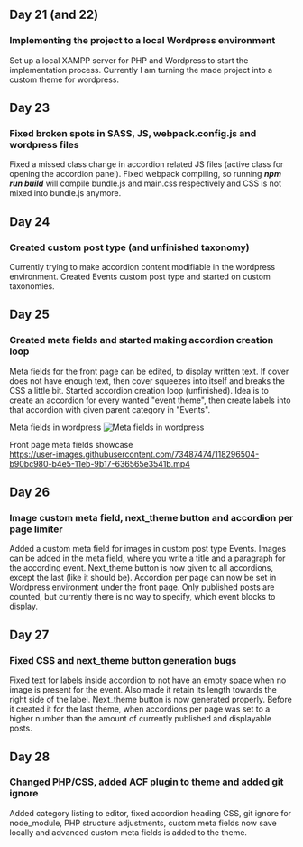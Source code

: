 ## Day 21 (and 22)

### Implementing the project to a local Wordpress environment

Set up a local XAMPP server for PHP and Wordpress to start the implementation process. Currently I am turning the made project into a custom theme for wordpress.

## Day 23

### Fixed broken spots in SASS, JS, webpack.config.js and wordpress files

Fixed a missed class change in accordion related JS files (active class for opening the accordion panel). Fixed webpack compiling, so running ***npm run build*** will compile bundle.js and main.css respectively and CSS is not mixed into bundle.js anymore.

## Day 24

### Created custom post type (and unfinished taxonomy)

Currently trying to make accordion content modifiable in the wordpress environment. Created Events custom post type and started on custom taxonomies.

## Day 25

### Created meta fields and started making accordion creation loop

Meta fields for the front page can be edited, to display written text. If cover does not have enough text, then cover squeezes into itself and breaks the CSS a little bit.
Started accordion creation loop (unfinished). Idea is to create an accordion for every wanted "event theme", then create labels into that accordion with given parent category in "Events".

Meta fields in wordpress
![Meta fields in wordpress](https://i.imgur.com/ZFCLR9m.png)

Front page meta fields showcase  
https://user-images.githubusercontent.com/73487474/118296504-b90bc980-b4e5-11eb-9b17-636565e3541b.mp4

## Day 26

### Image custom meta field, next_theme button and accordion per page limiter

Added a custom meta field for images in custom post type Events. Images can be added in the meta field, where you write a title and a paragraph for the according event.
Next_theme button is now given to all accordions, except the last (like it should be).
Accordion per page can now be set in Wordpress environment under the front page. Only published posts are counted, but currently there is no way to specify, which event blocks to display.

## Day 27

### Fixed CSS and next_theme button generation bugs

Fixed text for labels inside accordion to not have an empty space when no image is present for the event. Also made it retain its length towards the right side of the label.
Next_theme button is now generated properly. Before it created it for the last theme, when accordions per page was set to a higher number than the amount of currently published and displayable posts.

## Day 28

### Changed PHP/CSS, added ACF plugin to theme and added git ignore

Added category listing to editor, fixed accordion heading CSS, git ignore for node_module, PHP structure adjustments, custom meta fields now save locally and advanced custom meta fields is added to the theme.